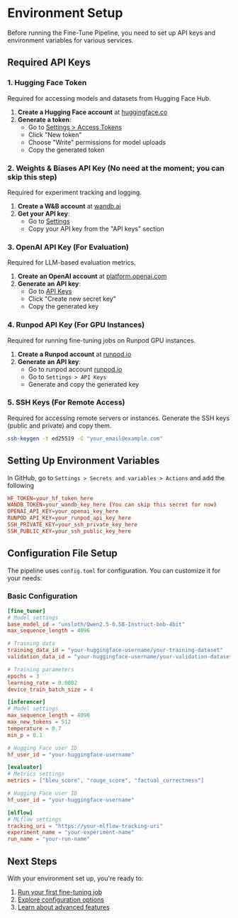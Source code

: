 # Environment Setup

Before running the Fine-Tune Pipeline, you need to set up API keys and environment variables for various services.

## Required API Keys

### 1. Hugging Face Token  

Required for accessing models and datasets from Hugging Face Hub.

1. **Create a Hugging Face account** at [huggingface.co](https://huggingface.co)
2. **Generate a token**:
   - Go to [Settings > Access Tokens](https://huggingface.co/settings/tokens)
   - Click "New token"
   - Choose "Write" permissions for model uploads
   - Copy the generated token

### 2. Weights & Biases API Key (No need at the moment; you can skip this step)

Required for experiment tracking and logging.

1. **Create a W&B account** at [wandb.ai](https://wandb.ai)
2. **Get your API key**:
   - Go to [Settings](https://wandb.ai/settings)
   - Copy your API key from the "API keys" section

### 3. OpenAI API Key (For Evaluation)

Required for LLM-based evaluation metrics.

1. **Create an OpenAI account** at [platform.openai.com](https://platform.openai.com)
2. **Generate an API key**:
   - Go to [API Keys](https://platform.openai.com/api-keys)
   - Click "Create new secret key"
   - Copy the generated key

### 4. Runpod API Key (For GPU Instances)

Required for running fine-tuning jobs on Runpod GPU instances.

1. **Create a Runpod account** at [runpod.io](https://runpod.io)
2. **Generate an API key**:
   - Go to runpod account [runpod.io](https://console.runpod.io/)
   - Go to `Settings > API Keys`
   - Generate and copy the generated key

### 5. SSH Keys (For Remote Access)

Required for accessing remote servers or instances. Generate the SSH keys (public and private) and copy them.

```bash
ssh-keygen -t ed25519 -C "your_email@example.com"
```

## Setting Up Environment Variables

In GitHub, go to `Settings > Secrets and variables > Actions` and add the following

```toml
HF_TOKEN=your_hf_token_here
WANDB_TOKEN=your_wandb_key_here (You can skip this secret for now)
OPENAI_API_KEY=your_openai_key_here
RUNPOD_API_KEY=your_runpod_api_key_here
SSH_PRIVATE_KEY=your_ssh_private_key_here
SSH_PUBLIC_KEY=your_ssh_public_key_here
```

## Configuration File Setup

The pipeline uses `config.toml` for configuration. You can customize it for your needs:

### Basic Configuration

```toml
[fine_tuner]
# Model settings
base_model_id = "unsloth/Qwen2.5-0.5B-Instruct-bnb-4bit"
max_sequence_length = 4096

# Training data
training_data_id = "your-huggingface-username/your-training-dataset"
validation_data_id = "your-huggingface-username/your-validation-dataset"  # Optional

# Training parameters
epochs = 3
learning_rate = 0.0002
device_train_batch_size = 4

[inferencer]
# Model settings
max_sequence_length = 4096
max_new_tokens = 512
temperature = 0.7
min_p = 0.1

# Hugging Face user ID
hf_user_id = "your-huggingface-username"

[evaluator]
# Metrics settings
metrics = ["bleu_score", "rouge_score", "factual_correctness"]

# Hugging Face user ID
hf_user_id = "your-huggingface-username"

[mlflow]
# MLflow settings
tracking_uri = "https://your-mlflow-tracking-uri"
experiment_name = "your-experiment-name"
run_name = "your-run-name"
```

## Next Steps

With your environment set up, you're ready to:

1. [Run your first fine-tuning job](quick-start.md)
2. [Explore configuration options](../configuration/overview.md)
3. [Learn about advanced features](../tutorials/advanced-configuration.md)
